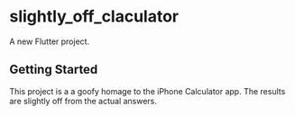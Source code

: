 # slightly_off_claculator

A new Flutter project.

## Getting Started

This project is a a goofy homage to the iPhone Calculator app. The results are slightly off from the actual answers.